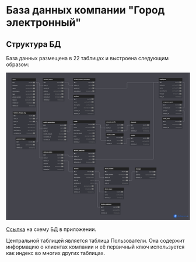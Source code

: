 # База данных компании "Город электронный"

## Структура БД

База данных размещена в 22 таблицах и выстроена следующим образом:

![Схема](images/schema.png)

[Ссылка][schema] на схему БД в приложении.

Центральной таблицей является таблица Пользователи. Она содержит информацию о клиентах компании и её первичный ключ используется как индекс во многих других таблицах.




[schema]: https://www.dbdiagram.io/d/Gorod-elektronnyj-665ac6ecb65d9338793b1721
